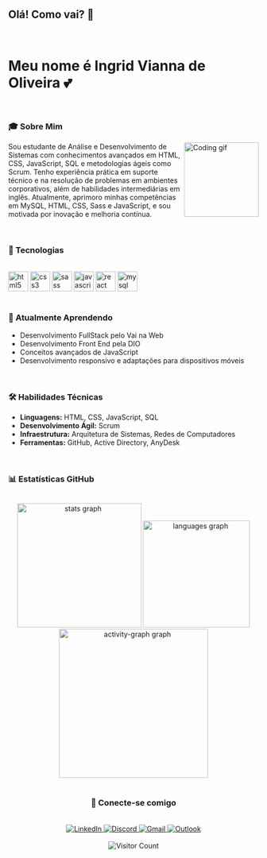 <h2 align="left">Olá! Como vai? 👋</h2>
<br>
<h1 align="left">Meu nome é Ingrid Vianna de Oliveira 💕</h1>
<br>
<h3 align="left">🎓 Sobre Mim</h3>
<img align="right" height="150" src="https://i.imgflip.com/65efzo.gif" alt="Coding gif" />
<p align="left" >
  Sou estudante de Análise e Desenvolvimento de Sistemas com conhecimentos avançados em HTML, CSS, JavaScript, SQL e metodologias ágeis como Scrum. Tenho experiência prática em suporte técnico e na resolução de problemas em ambientes corporativos, além de habilidades intermediárias em inglês. Atualmente, aprimoro minhas competências em MySQL, HTML, CSS, Sass e JavaScript, e sou motivada por inovação e melhoria contínua.
</p>
<br>
<h3 align="left">🚀 Tecnologias</h3>
<br>
<div align="left">
  <img src="https://cdn.jsdelivr.net/gh/devicons/devicon/icons/html5/html5-original.svg" height="40" alt="html5 logo" />
  <img src="https://cdn.jsdelivr.net/gh/devicons/devicon/icons/css3/css3-original.svg" height="40" alt="css3 logo" />
  <img src="https://cdn.jsdelivr.net/gh/devicons/devicon/icons/sass/sass-original.svg" height="40" alt="sass logo" />
  <img src="https://cdn.jsdelivr.net/gh/devicons/devicon/icons/javascript/javascript-original.svg" height="40" alt="javascript logo" />
  <img src="https://cdn.jsdelivr.net/gh/devicons/devicon/icons/react/react-original.svg" height="40" alt="react logo" />
  <img src="https://cdn.jsdelivr.net/gh/devicons/devicon/icons/mysql/mysql-original.svg" height="40" alt="mysql logo" />
</div>
<br>
<h3 align="left">🌱 Atualmente Aprendendo</h3>
<ul>
  <li>Desenvolvimento FullStack pelo Vai na Web</li>
  <li>Desenvolvimento Front End pela DIO</li>
  <li>Conceitos avançados de JavaScript</li>
  <li>Desenvolvimento responsivo e adaptações para dispositivos móveis</li>
</ul>
<br>
<h3 align="left">🛠 Habilidades Técnicas</h3>
<ul>
  <li><strong>Linguagens:</strong> HTML, CSS, JavaScript, SQL</li>
  <li><strong>Desenvolvimento Ágil:</strong> Scrum</li>
  <li><strong>Infraestrutura:</strong> Arquitetura de Sistemas, Redes de Computadores</li>
  <li><strong>Ferramentas:</strong> GitHub, Active Directory, AnyDesk</li>
</ul>
<br>
<h3 align="left">📊 Estatísticas GitHub</h3>
<br>
<div align="center">
  <img src="https://github-readme-stats.vercel.app/api?username=viannaingrid&show_icons=true&theme=omni&include_all_commits=true&count_private=true" height="250" alt="stats graph" />
  <img src="https://github-readme-stats.vercel.app/api/top-langs/?username=viannaingrid&layout=compact&langs_count=5&theme=omni" height="215" alt="languages graph" />
   <img src="https://github-readme-activity-graph.vercel.app/graph?username=viannaingrid&radius=16&theme=nightowl&area=true&order=5" height="300" alt="activity-graph graph"  />
</div>

<br>
<h3 align="center">🤝 Conecte-se comigo</h3>
<br>
<div align="center">
  <a href="https://www.linkedin.com/in/ingrid-vianna/" target="_blank">
    <img src="https://img.shields.io/badge/-LinkedIn-%230077B5?style=for-the-badge&logo=linkedin&logoColor=white" alt="LinkedIn">
  </a>
  <a href="https://discord.com/users/ingrid.vianna" target="_blank">
    <img src="https://img.shields.io/badge/-Discord-%237289DA?style=for-the-badge&logo=discord&logoColor=white" alt="Discord">
  </a>
  <a href="mailto:viannaingrid856@gmail.com">
    <img src="https://img.shields.io/badge/-Gmail-%23333?style=for-the-badge&logo=gmail&logoColor=white" alt="Gmail">
  </a>
  <a href="mailto:ingrid.vianna1@outlook.com">
    <img src="https://img.shields.io/badge/-Outlook-%230078D4?style=for-the-badge&logo=microsoft-outlook&logoColor=white" alt="Outlook">
  </a>
</div>
<br>
<div align="center">
  <img src="https://profile-counter.glitch.me/viannaingrid/count.svg?" alt="Visitor Count" />
</div>
